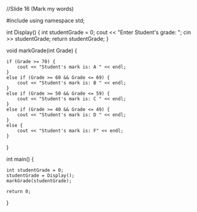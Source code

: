 //Slide 16 (Mark my words)

#include <iostream>
using namespace std;


int Display() {
	int studentGrade = 0;
	cout << "Enter Student's grade: "; cin >> studentGrade;
	return studentGrade;
}

void markGrade(int Grade) {

	if (Grade >= 70) {
		cout << "Student's mark is: A " << endl;
	}
	else if (Grade >= 60 && Grade <= 69) {
		cout << "Student's mark is: B " << endl;
	}
	else if (Grade >= 50 && Grade <= 59) {
		cout << "Student's mark is: C " << endl;
	}
	else if (Grade >= 40 && Grade <= 49) {
		cout << "Student's mark is: D " << endl;
	}
	else {
		cout << "Student's mark is: F" << endl;
	}
}

int main() {

	int studentGrade = 0;
	studentGrade = Display();
	markGrade(studentGrade);

	return 0;
}
 
                                          
                                          
